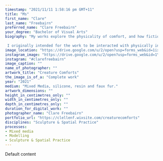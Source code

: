```yaml
---
timestamp: "2021/11/11 1:58:16 pm GMT+11"
title: "Ms"
first_name: "Clare"
last_name: "Freebairn"
preferred_name: "Clare Freebairn"
your_degree: "Bachelor of Visual Arts"
biography: "My works explore the physicality of comfort, and how fiction can play a part in that. As a child I was a constant day-dreamer, and creating narratives of comfort was something I did often. These narratives often featured creatures from my favourite stories or pets and animals in my life. My personal practice began many years ago in puppetry and incorporating that with my reflections on myself as an artist and maker have culminated in these works; Creature Comforts. The sculptural work I have created is a body of comfort, taking from life aspects that are comforting and often found desirable in animals, such as body warmth, the familiar weight of a body, cute facial features and soft fur. 
 
 I originally intended for the work to be interacted with physically in an exhibition, however circumstances have not allowed for this and so I invited people in my personal community to interact with the creatures I had created in a way that was comfortable for them, and asked if I could photograph them to capture the effect that these works have on a participant. From the wide range of participants these images give an impression of the narratives created between the participant and artwork that facilitate their experience."
image_location: "https://drive.google.com/u/2/open?usp=forms_web&id=1ixbKRg23tsNJRd3wiTg16xOAYctfib-A"
instagram_image: "https://drive.google.com/u/2/open?usp=forms_web&id=1Y-bQ9z6kHQnaHV4yh_8AR61YIcmXRLFj"
instagram: "#clarefreebairn"
image_caption: ""
name_of_photographer: ""
artwork_title: "Creature Comforts"
the_image_is_of_a: "Complete work"
year: "2021"
medium: "Mixed Media, silicone, resin and faux fur."
artwork_dimensions: ""
height_in_centimetres_only: ""
width_in_centimetres_only: ""
depth_in_centimetres_only: ""
duration_for_digital_work: ""
photographer_name: "Clare Freebairn"
portfolio_url: "https://clellenf.wixsite.com/creaturecomforts"
disciplines: "Sculpture & Spatial Practice"
processes:
- Mixed media
- Modelling
- Sculpture & Spatial Practice
---
```


Default content